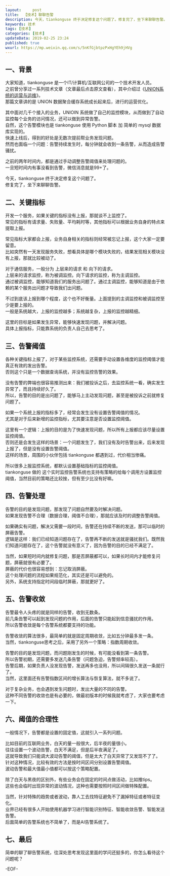 ```yaml
---   
layout:     post  
title:  【技术】聊聊告警  
description: 今天，tiankonguse 终于决定修复这个问题了。修复完了，坐下来聊聊告警。    
keywords: 技术  
tags: [技术]    
categories: [技术]  
updateData: 2019-02-25 23:24   
published: true 
wxurl: https://mp.weixin.qq.com/s/5nKfGjbtpzPxHgYEh9jHVg  
---  
```




## 一、背景  

大家知道，tiankonguse 是一个IT/计算机/互联网公司的一个技术开发人员。  
之前曾分享过一系列技术文章（文章最后点击原文查看），其中介绍过《[UNION系统的运营与运维](https://mp.weixin.qq.com/s/tZ1jbEFskb9OQ_tDOEb7TQ)》。  
那篇文章讲的是 UNION 数据聚合缓存系统成长起来后，进行的运营优化。  


其中面对几千个接入的业务，UNIOIN 系统做了自己的监控模块，从而做到了自动监控每个业务的访问情况，还可以做到异常告警。  
自然，这个告警模块也是 tiankonguse 使用 Python 脚本 加 简单的 mysql 数据库实现的。  
快速上线后，得到的好处是无数次提前帮业务发现问题。  
然而也面临一个问题：告警持续发生时，每分钟就会收到一条告警，从而造成告警骚扰。  


之前的两年时间内，都是通过手动调整告警阈值来处理问题的。  
一旦短时间内有事没看到告警，微信消息就是99+了。  


今天，tiankonguse 终于决定修复这个问题了。  
修复完了，坐下来聊聊告警。  

## 二、关键指标

开发一个服务，如果关键的指标没有上报，那就谈不上监控了。  
常见的指标有请求量、失败量、平均耗时等，其他指标可以根据业务自身的特点来提取上报。  


常见指标大家都会上报，业务自身相关的指标则经常被忘记上报，这个大家一定要留意。  
比如突然有一天发现服务失败，想看具体是哪个模块失败的，结果发现相关模块没有上报，那就比较被动了。  


对于通信服务，一般分为 上层来的请求 和 向下的请求。  
上层来的请求监控，称为被调监控。向下请求的监控，称为主调监控。  
通过被调监控，能够知道我们的服务出问题了。通过主调监控，能够知道是由于依赖的某个服务出问题才导致我们出问题。  


不过到底该上报到哪个程度，这个也不好衡量。上面提到的主调监控和被调监控至少是要上报的。    
一般是系统越大，上报的监控越多；系统越复杂，上报的监控越精细。  


这里的目标是如果发生异常，能够快速发现问题，并解决问题。  
具体上报指标，只能靠系统的负责人自己去思考了。  


## 三、告警阈值

各种关键指标上报了，对于某些监控系统，还需要手动设置各维度的监控阈值才能真正有效的发出告警。  
否则这个只是一个数据查询系统，并没有监控告警的效果。  


没有告警的弊端也很容易推测出来：我们被投诉之后，去监控系统一看，确实发生异常了，而且持续好久了。  
所以，告警的目的是出问题了，能够马上主动发现问题，甚至是被投诉之前就修复问题了。  


如果一个系统上报的指标多了，经常会发生没有设置告警阈值的情况。  
尤其是对于后来新增的监控指标，尤其要注意是否设置监控阈值。  


这里有一个逻辑：上报的目的是为了快速发现问题，所以所有上报都应该尽量设置监控阈值。  
否则还是会发生这样的场景：一个问题发生了，我们没有及时告警出来，后来发现上报了，但是没有设置告警阈值。  
这样的场景，周围的小伙伴包括 tiankonguse 都遇到过，代价相当惨痛。  


所以很多上报监控系统，都默认设置基础指标的监控阈值。  
tiankonguse 做的 这个实时监控告警系统也支持有策略的给每个调用方设置监控阈值，当然目前的策略还比较挫，但有至少比没有好嘛。   


## 四、告警处理  

告警的目的是发现问题，那发现了问题自然要及时解决问题。   
如果发现告警不合理（数据合理，阈值不合理），那就应该及时的调整告警阈值。  


如果确实有问题，解决又需要一段时间，告警还在持续不断的发送，那可以临时的屏蔽告警。  
逻辑是这样：我们已经知道问题存在了，告警再不断的发送就是骚扰我们。既然我们知道问题存在了，这个告警就没有意义了，因为告警的目的已经不满足了。  


当然，如果短时间内就修复问题，那是否屏蔽都可以，如果长时间内才能修复问题，屏蔽就很有必要了。  
屏蔽的代价也很容易想到：忘记取消屏蔽。  
这个处理问题的流程如果规范化，其实还是可以避免的。  
另外，系统支持指定时间段临时屏蔽，那就更好了。  


## 五、告警收敛  


告警最令人头疼的就是同样的告警，收到无数条。  
前几条告警可以起到发现问题的作用，后面的告警只能起到信息骚扰的作用。  
所以告警收敛是每个告警系统都要支持的功能。  


告警收敛的算法很多，最简单的就是固定周期收敛，比如五分钟最多发一条。  
当然，tiankonguse思考之后，采用了另外一个策略：指数周期收敛。  


告警的目的是发现问题，而问题刚发生的时候，有可能没看到第一条告警。  
所以告警初期，还需要多发送几条告警（问题急迫，告警频率较高）。   
告警后期，如果负责人没发现告警，发送再多也没用，所以间隔很久发送一条就行了。  
当然，这里面还有告警指数区间的增长算法与恢复算法，就不多说了。  


对于复杂业务，也会遇到发生问题时，发出大量的不同的告警。  
这种不同告警的收敛也是有必要的，做最初版本的时候我就考虑了，大家也要考虑一下。  


## 六、阈值的合理性


一般情况下，告警都是设置的固定值，这就引入一系列问题。  


比如目前的互联网业务，白天的量一般很大，后半夜的量很小。  
往往设置一个波动告警，白天不满足，但是后半夜满足了。  
这就导致我们只能调大波动告警的阈值，但是太大了白天异常了又发现不了了。  
针对这种情况，比较有效的方法是按时间区间分别设置告警阈值。  
波动告警和最大值最小值都可以按这个策略配置。


除了白天与黑夜的区别外，有些业务会在固定的时间点做活动，比如推tips。  
这些也会临时出现异常的波动情况，这种也需要按照时间区间做特殊配置。  


当然，针对特殊的趋势或者波动，靠人工去找特征避免不了漏掉特征或者特征变化。  
业界已经有很多人开始使用机器学习进行智能识别特征、智能收敛告警、智能发送告警。  
后面简单的告警系统也不简单了，而是AI告警系统了。  


## 七、最后    


简单的聊了聊告警系统，往深处思考发现这里面的学问还挺多的，你怎么看待这个问题呢？  



-EOF-  


  
